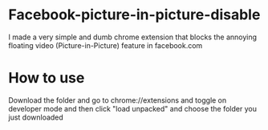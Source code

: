 # Facebook-picture-in-picture-disable
I made a very simple and dumb chrome extension that blocks the annoying floating video (Picture-in-Picture) feature in facebook.com
# How  to use 
Download the folder and go to chrome://extensions and toggle on developer mode and then click "load unpacked" and choose the folder you just downloaded
